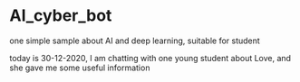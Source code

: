 # AI_cyber_bot
one simple sample about AI and deep learning, suitable for student 

today is 30-12-2020, I am chatting with one young student about Love, and she gave me some useful information
